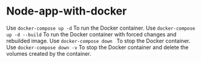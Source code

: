 # Node-app-with-docker

Use `docker-compose up -d` To run the Docker container.
Use `docker-compose up -d --build` To run the Docker container with forced changes and rebuilded image.
Use `docker-compose down ` To stop the Docker container.
Use `docker-compose down -v` To stop the Docker container and delete the volumes created by the container.
